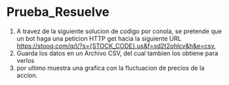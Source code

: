 # Prueba_Resuelve

1. A travez de la siguiente solucion de codigo por conola, se pretende que un bot haga una peticion HTTP get hacia la siguiente URL
https://stooq.com/q/l/?s={STOCK_CODE}.us&f=sd2t2ohlcv&h&e=csv, 
2. Guarda los datos en un Archivo CSV, del cual tambien los obtiene para verlos
3. por ultimo muestra una grafica con la fluctuacion de precios de la accion.
